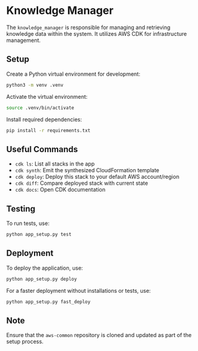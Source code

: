 # Knowledge Manager

The `knowledge_manager` is responsible for managing and retrieving knowledge data within the system. It utilizes AWS CDK for infrastructure management.

## Setup

Create a Python virtual environment for development:
```bash
python3 -m venv .venv
```
Activate the virtual environment:
```bash
source .venv/bin/activate
```
Install required dependencies:
```bash
pip install -r requirements.txt
```

## Useful Commands

- `cdk ls`: List all stacks in the app
- `cdk synth`: Emit the synthesized CloudFormation template
- `cdk deploy`: Deploy this stack to your default AWS account/region
- `cdk diff`: Compare deployed stack with current state
- `cdk docs`: Open CDK documentation

## Testing
To run tests, use:
```bash
python app_setup.py test
```

## Deployment
To deploy the application, use:
```bash
python app_setup.py deploy
```
For a faster deployment without installations or tests, use:
```bash
python app_setup.py fast_deploy
```

## Note

Ensure that the `aws-common` repository is cloned and updated as part of the setup process.
